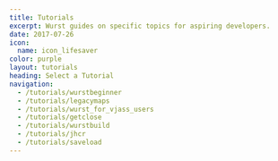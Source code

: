 ```yaml
---
title: Tutorials
excerpt: Wurst guides on specific topics for aspiring developers.
date: 2017-07-26
icon:
  name: icon_lifesaver
color: purple
layout: tutorials
heading: Select a Tutorial
navigation:
  - /tutorials/wurstbeginner
  - /tutorials/legacymaps
  - /tutorials/wurst_for_vjass_users
  - /tutorials/getclose
  - /tutorials/wurstbuild
  - /tutorials/jhcr
  - /tutorials/saveload
---
```

